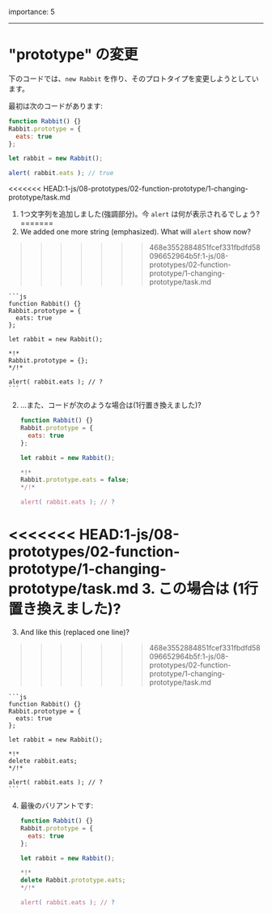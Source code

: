 importance: 5

---

# "prototype" の変更

下のコードでは、`new Rabbit` を作り、そのプロトタイプを変更しようとしています。

最初は次のコードがあります:

```js run
function Rabbit() {}
Rabbit.prototype = {
  eats: true
};

let rabbit = new Rabbit();

alert( rabbit.eats ); // true
```


<<<<<<< HEAD:1-js/08-prototypes/02-function-prototype/1-changing-prototype/task.md
1. 1つ文字列を追加しました(強調部分)。今 `alert` は何が表示されるでしょう?
=======
1. We added one more string (emphasized). What will `alert` show now?
>>>>>>> 468e3552884851fcef331fbdfd58096652964b5f:1-js/08-prototypes/02-function-prototype/1-changing-prototype/task.md

    ```js
    function Rabbit() {}
    Rabbit.prototype = {
      eats: true
    };

    let rabbit = new Rabbit();

    *!*
    Rabbit.prototype = {};
    */!*

    alert( rabbit.eats ); // ?
    ```

2. ...また、コードが次のような場合は(1行置き換えました)?

    ```js
    function Rabbit() {}
    Rabbit.prototype = {
      eats: true
    };

    let rabbit = new Rabbit();

    *!*
    Rabbit.prototype.eats = false;
    */!*

    alert( rabbit.eats ); // ?
    ```

<<<<<<< HEAD:1-js/08-prototypes/02-function-prototype/1-changing-prototype/task.md
3. この場合は (1行置き換えました)?
=======
3. And like this (replaced one line)?
>>>>>>> 468e3552884851fcef331fbdfd58096652964b5f:1-js/08-prototypes/02-function-prototype/1-changing-prototype/task.md

    ```js
    function Rabbit() {}
    Rabbit.prototype = {
      eats: true
    };

    let rabbit = new Rabbit();

    *!*
    delete rabbit.eats;
    */!*

    alert( rabbit.eats ); // ?
    ```

4. 最後のバリアントです:

    ```js
    function Rabbit() {}
    Rabbit.prototype = {
      eats: true
    };

    let rabbit = new Rabbit();

    *!*
    delete Rabbit.prototype.eats;
    */!*

    alert( rabbit.eats ); // ?
    ```
